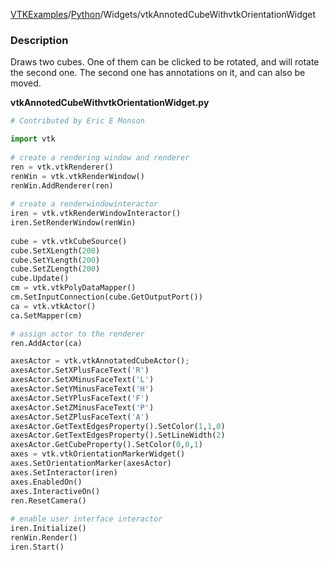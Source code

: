 [VTKExamples](/index/)/[Python](/Python)/Widgets/vtkAnnotedCubeWithvtkOrientationWidget

### Description
[]([File:VTK_Examples_Python_Widgets_OrientationMarkerWidget.png])

Draws two cubes. One of them can be clicked to be rotated, and will rotate the second one.
The second one has annotations on it, and can also be moved.

**vtkAnnotedCubeWithvtkOrientationWidget.py**
```python
# Contributed by Eric E Monson

import vtk
 
# create a rendering window and renderer
ren = vtk.vtkRenderer()
renWin = vtk.vtkRenderWindow()
renWin.AddRenderer(ren)
 
# create a renderwindowinteractor
iren = vtk.vtkRenderWindowInteractor()
iren.SetRenderWindow(renWin)
 
cube = vtk.vtkCubeSource()
cube.SetXLength(200)
cube.SetYLength(200)
cube.SetZLength(200)
cube.Update()
cm = vtk.vtkPolyDataMapper()
cm.SetInputConnection(cube.GetOutputPort())
ca = vtk.vtkActor()
ca.SetMapper(cm)

# assign actor to the renderer
ren.AddActor(ca)

axesActor = vtk.vtkAnnotatedCubeActor();
axesActor.SetXPlusFaceText('R')
axesActor.SetXMinusFaceText('L')
axesActor.SetYMinusFaceText('H')
axesActor.SetYPlusFaceText('F')
axesActor.SetZMinusFaceText('P')
axesActor.SetZPlusFaceText('A')
axesActor.GetTextEdgesProperty().SetColor(1,1,0)
axesActor.GetTextEdgesProperty().SetLineWidth(2)
axesActor.GetCubeProperty().SetColor(0,0,1)
axes = vtk.vtkOrientationMarkerWidget()
axes.SetOrientationMarker(axesActor)
axes.SetInteractor(iren)
axes.EnabledOn()
axes.InteractiveOn()
ren.ResetCamera()
 
# enable user interface interactor
iren.Initialize()
renWin.Render()
iren.Start()
```

